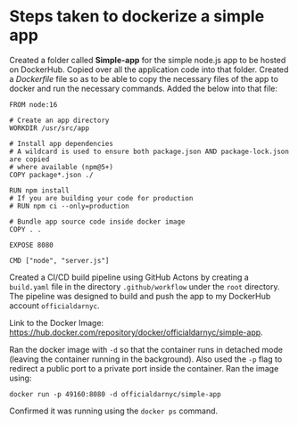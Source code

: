 # Steps taken to dockerize a simple app

Created a folder called **Simple-app** for the simple node.js app to be hosted on DockerHub. Copied over all the application code into that folder.
Created a _Dockerfile_ file so as to be able to copy the necessary files of the app to docker and run the necessary commands. Added the below
into that file:

```
FROM node:16

# Create an app directory
WORKDIR /usr/src/app

# Install app dependencies
# A wildcard is used to ensure both package.json AND package-lock.json are copied
# where available (npm@5+)
COPY package*.json ./

RUN npm install
# If you are building your code for production
# RUN npm ci --only=production

# Bundle app source code inside docker image
COPY . .

EXPOSE 8080

CMD ["node", "server.js"]
```
Created a CI/CD build pipeline using GitHub Actons by creating a `build.yaml` file in the directory `.github/workflow` under the `root` directory. The pipeline was designed to build and push the app to my DockerHub account `officialdarnyc`.

Link to the Docker Image: https://hub.docker.com/repository/docker/officialdarnyc/simple-app.

Ran the docker image with `-d` so that the container runs in detached mode (leaving the container running in the background). Also used the `-p` flag to redirect a public port to a private port inside the container. Ran the image using:
```
docker run -p 49160:8080 -d officialdarnyc/simple-app
```
Confirmed it was running using the `docker ps` command.